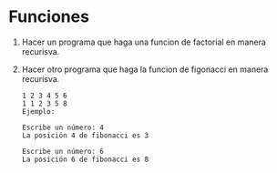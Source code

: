 # Funciones

1. Hacer un programa que haga una funcion de factorial en manera recurisva.

2. Hacer otro programa que haga la funcion de figonacci en manera recurisva.
   ```
   1 2 3 4 5 6
   1 1 2 3 5 8
   Ejemplo: 

   Escribe un número: 4
   La posición 4 de fibonacci es 3

   Escribe un número: 6
   La posición 6 de fibonacci es 8
   ```
